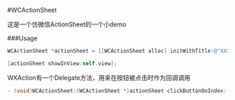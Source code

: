 #WCActionSheet

这是一个仿微信ActionSheet的一个小demo

###Usage

```objective-c
WCActionSheet *actionSheet = [[WCActionSheet alloc] initWithTitle:@"XXXXXXXXXXXXXXXXXXXXXXXXXXXXXXXxxxxxxxxXXXXXXXXXXXXXXXXXXXXXXX" delegate:self cancelButtonTitle:@"Cancel" destructiveButtonTitle:@"Desctructive" otherButtonTitles:@[@"Hello", @"Haha"]];

[actionSheet showInView:self.view];

```

WXAction有一个Delegate方法，用来在按钮被点击时作为回调调用

```objective-c
- (void)WCActionSheet:(WCActionSheet *)actionSheet clickButtonOnIndex:(NSInteger)index;
```
